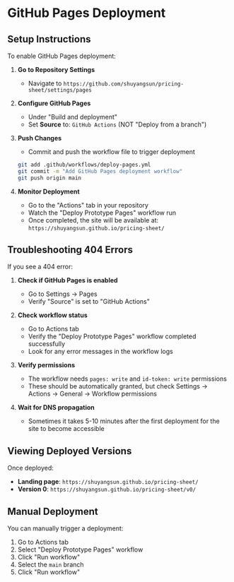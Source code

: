 # GitHub Pages Deployment

## Setup Instructions

To enable GitHub Pages deployment:

1. **Go to Repository Settings**

   - Navigate to `https://github.com/shuyangsun/pricing-sheet/settings/pages`

2. **Configure GitHub Pages**

   - Under "Build and deployment"
   - Set **Source** to: `GitHub Actions` (NOT "Deploy from a branch")

3. **Push Changes**

   - Commit and push the workflow file to trigger deployment

   ```bash
   git add .github/workflows/deploy-pages.yml
   git commit -m "Add GitHub Pages deployment workflow"
   git push origin main
   ```

4. **Monitor Deployment**
   - Go to the "Actions" tab in your repository
   - Watch the "Deploy Prototype Pages" workflow run
   - Once completed, the site will be available at: `https://shuyangsun.github.io/pricing-sheet/`

## Troubleshooting 404 Errors

If you see a 404 error:

1. **Check if GitHub Pages is enabled**

   - Go to Settings → Pages
   - Verify "Source" is set to "GitHub Actions"

2. **Check workflow status**

   - Go to Actions tab
   - Verify the "Deploy Prototype Pages" workflow completed successfully
   - Look for any error messages in the workflow logs

3. **Verify permissions**

   - The workflow needs `pages: write` and `id-token: write` permissions
   - These should be automatically granted, but check Settings → Actions → General → Workflow permissions

4. **Wait for DNS propagation**
   - Sometimes it takes 5-10 minutes after the first deployment for the site to become accessible

## Viewing Deployed Versions

Once deployed:

- **Landing page**: `https://shuyangsun.github.io/pricing-sheet/`
- **Version 0**: `https://shuyangsun.github.io/pricing-sheet/v0/`

## Manual Deployment

You can manually trigger a deployment:

1. Go to Actions tab
2. Select "Deploy Prototype Pages" workflow
3. Click "Run workflow"
4. Select the `main` branch
5. Click "Run workflow"
